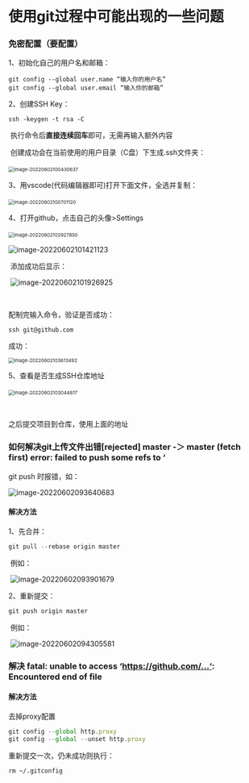 # 使用git过程中可能出现的一些问题



### 免密配置（要配置）

1、初始化自己的用户名和邮箱：

```
git config --global user.name “输入你的用户名”
git config --global user.email “输入你的邮箱”
```



2、创建SSH Key：

```
ssh -keygen -t rsa -C
```

​     执行命令后**直接连续回车**即可，无需再输入额外内容

​     创建成功会在当前使用的用户目录（C盘）下生成.ssh文件夹：

​     <img src="C:/Users/86180/AppData/Roaming/Typora/typora-user-images/image-20220602100430637.png" alt="image-20220602100430637" style="zoom:67%;" />  



3、用vscode(代码编辑器即可)打开下面文件，全选并复制：

​      <img src="C:/Users/86180/AppData/Roaming/Typora/typora-user-images/image-20220602100701120.png" alt="image-20220602100701120" style="zoom: 67%;" />  



4、打开github，点击自己的头像>Settings

​      <img src="C:/Users/86180/AppData/Roaming/Typora/typora-user-images/image-20220602102927850.png" alt="image-20220602102927850" style="zoom:67%;" />       



![image-20220602101421123](C:/Users/86180/AppData/Roaming/Typora/typora-user-images/image-20220602101421123.png)



​    添加成功后显示：

​       ![image-20220602101926925](C:/Users/86180/AppData/Roaming/Typora/typora-user-images/image-20220602101926925.png)  

​	

   配制完输入命令，验证是否成功：

```
ssh git@github.com
```

   成功：

 <img src="C:/Users/86180/AppData/Roaming/Typora/typora-user-images/image-20220602103613492.png" alt="image-20220602103613492" style="zoom:67%;" /> 



5、查看是否生成SSH仓库地址

​      <img src="C:/Users/86180/AppData/Roaming/Typora/typora-user-images/image-20220602103044617.png" alt="image-20220602103044617" style="zoom: 67%;" />  

​     

之后提交项目到仓库，使用上面的地址

 



### 如何解决git上传文件出错[rejected] master -＞ master (fetch first) error: failed to push some refs to ‘

git push 时报错，如：

![image-20220602093640683](C:/Users/86180/AppData/Roaming/Typora/typora-user-images/image-20220602093640683.png) 

#### **解决方法**

1、先合并：

```javascript
git pull --rebase origin master
```

​      例如：

​      ![image-20220602093901679](C:/Users/86180/AppData/Roaming/Typora/typora-user-images/image-20220602093901679.png)  

 

2、重新提交：

```javascript
git push origin master
```

​      例如：

​      ![image-20220602094305581](C:/Users/86180/AppData/Roaming/Typora/typora-user-images/image-20220602094305581.png)  





### 解决 fatal: unable to access ‘https://github.com/...‘: Encountered end of file

#### 解决方法

去掉proxy配置

```javascript
git config --global http.proxy
git config --global --unset http.proxy
```

重新提交一次，仍未成功则执行：

```
rm ~/.gitconfig
```

